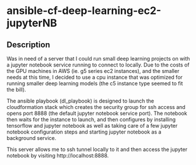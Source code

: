 # ansible-cf-deep-learning-ec2-jupyterNB

## Description
Was in need of a server that I could run small deep learning projects on with a jupyter notebook service running to connect to locally. Due to the costs of the GPU machines in AWS (ie. g5 series ec2 instances), and the smaller needs at this time, I decided to use a cpu instance that was optimized for running smaller deep learning models (the c5 instance type seemed to fit the bill). 

The ansible playbook (dl_playbook) is designed to launch the cloudformation stack which creates the security group for ssh access and opens port 8888 (the default jupyter notebook service port). The notebook then waits for the instance to launch, and then configures by installing tensorflow and jupyter notebook as well as taking care of a few jupyter notebook configuration steps and starting jupyter notebook as a background service. 

This server allows me to ssh tunnel locally to it and then access the jupyter notebook by visiting http://localhost:8888.
